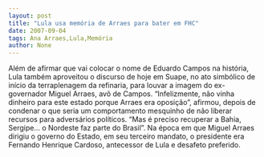 ```yaml
---
layout: post
title: "Lula usa memória de Arraes para bater em FHC"
date: 2007-09-04
tags: Ana Arraes,Lula,Memória
author: None
---
```

Al&eacute;m de afirmar que vai colocar o nome de Eduardo Campos na hist&oacute;ria, Lula tamb&eacute;m aproveitou o discurso de hoje em Suape, no ato simb&oacute;lico de in&iacute;cio da terraplenagem da refinaria, para louvar a imagem do ex-governador Miguel Arraes, av&ocirc; de Campos.
&ldquo;Infelizmente, n&atilde;o vinha dinheiro para este estado porque Arraes era oposi&ccedil;&atilde;o&rdquo;, afirmou, depois de condenar o que seria um comportamento mesquinho de n&atilde;o liberar recursos para advers&aacute;rios pol&iacute;ticos. &ldquo;Mas &eacute; preciso recuperar a Bahia, Sergipe... o Nordeste faz parte do Brasil&rdquo;.
Na &eacute;poca em que Miguel Arraes dirigiu o governo do Estado, em seu terceiro mandato, o presidente era Fernando Henrique Cardoso, antecessor de Lula e desafeto preferido.
 